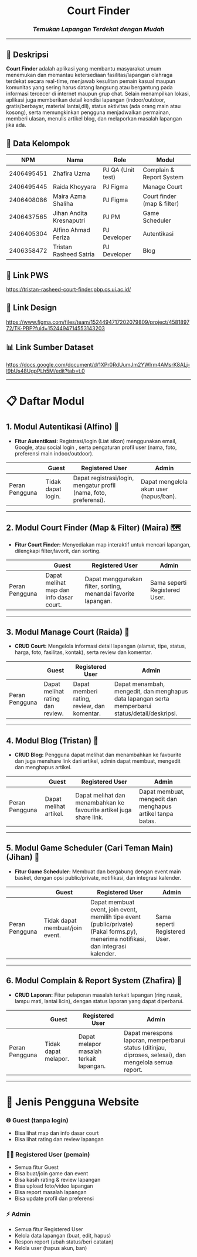 <div align="center">

# Court Finder

### _Temukan Lapangan Terdekat dengan Mudah_

</div>

---

## 📝 Deskripsi

**Court Finder** adalah aplikasi yang membantu masyarakat umum menemukan dan memantau ketersediaan fasilitas/lapangan olahraga terdekat secara real-time, menjawab kesulitan pemain kasual maupun komunitas yang sering harus datang langsung atau bergantung pada informasi tercecer di internet maupun grup chat. Selain menampilkan lokasi, aplikasi juga memberikan detail kondisi lapangan (indoor/outdoor, gratis/berbayar, material lantai,dll), status aktivitas (ada orang main atau kosong), serta memungkinkan pengguna menjadwalkan permainan, memberi ulasan, menulis artikel blog, dan melaporkan masalah lapangan jika ada.

## 👥 Data Kelompok

| NPM        | Nama                     | Role              | Modul                       |
| ---------- | ------------------------ | ----------------- | --------------------------- |
| 2406495451 | Zhafira Uzma             | PJ QA (Unit test) | Complain & Report System    |
| 2406495445 | Raida Khoyyara           | PJ Figma          | Manage Court                |
| 2406408086 | Maira Azma Shaliha       | PJ Figma          | Court finder (map & filter) |
| 2406437565 | Jihan Andita Kresnaputri | PJ PM             | Game Scheduler              |
| 2406405304 | Alfino Ahmad Feriza      | PJ Developer      | Autentikasi                 |
| 2406358472 | Tristan Rasheed Satria   | PJ Developer      | Blog                        |

## 🔗 Link PWS

https://tristan-rasheed-court-finder.pbp.cs.ui.ac.id/

## 🎨 Link Design

https://www.figma.com/files/team/1524494717202079809/project/458189772/TK-PBP?fuid=1524494714553143203

## 📊 Link Sumber Dataset

https://docs.google.com/document/d/1XPr0RdUumJm2YWlrm4AMsrK8ALj-I9bUs48UgpPLh5M/edit?tab=t.0

---

# 📋 Daftar Modul

## 1. Modul Autentikasi (Alfino) 🔐

- **Fitur Autentikasi:** Registrasi/login (Liat sikon) menggunakan email, Google, atau social login , serta pengaturan profil user (nama, foto, preferensi main indoor/outdoor).

|                | Guest              | Registered User                                                   | Admin                                  |
| -------------- | ------------------ | ----------------------------------------------------------------- | -------------------------------------- |
| Peran Pengguna | Tidak dapat login. | Dapat registrasi/login, mengatur profil (nama, foto, preferensi). | Dapat mengelola akun user (hapus/ban). |

---

## 2. Modul Court Finder (Map & Filter) (Maira) 🗺️

- **Fitur Court Finder:** Menyediakan map interaktif untuk mencari lapangan, dilengkapi filter,favorit, dan sorting.

|                | Guest                                   | Registered User                                                | Admin                         |
| -------------- | --------------------------------------- | -------------------------------------------------------------- | ----------------------------- |
| Peran Pengguna | Dapat melihat map dan info dasar court. | Dapat menggunakan filter, sorting, menandai favorite lapangan. | Sama seperti Registered User. |

---

## 3. Modul Manage Court (Raida) 📍

- **CRUD Court:** Mengelola informasi detail lapangan (alamat, tipe, status, harga, foto, fasilitas, kontak), serta review dan komentar.

|                | Guest                            | Registered User                             | Admin                                                                                            |
| -------------- | -------------------------------- | ------------------------------------------- | ------------------------------------------------------------------------------------------------ |
| Peran Pengguna | Dapat melihat rating dan review. | Dapat memberi rating, review, dan komentar. | Dapat menambah, mengedit, dan menghapus data lapangan serta memperbarui status/detail/deskripsi. |

---

## 4. Modul Blog (Tristan) 📒

- **CRUD Blog:** Pengguna dapat melihat dan menambahkan ke favourite dan juga menshare link dari artikel, admin dapat membuat, mengedit dan menghapus artikel.

|                | Guest                  | Registered User                                                     | Admin                                                      |
| -------------- | ---------------------- | ------------------------------------------------------------------- | ---------------------------------------------------------- |
| Peran Pengguna | Dapat melihat artikel. | Dapat melihat dan menambahkan ke favourite artikel juga share link. | Dapat membuat, mengedit dan menghapus artikel tanpa batas. |

---

## 5. Modul Game Scheduler (Cari Teman Main) (Jihan) 🏀

- **Fitur Game Scheduler:** Membuat dan bergabung dengan event main basket, dengan opsi public/private, notifikasi, dan integrasi kalender.

|                | Guest                           | Registered User                                                                                                                     | Admin                         |
| -------------- | ------------------------------- | ----------------------------------------------------------------------------------------------------------------------------------- | ----------------------------- |
| Peran Pengguna | Tidak dapat membuat/join event. | Dapat membuat event, join event, memilih tipe event (public/private) (Pakai forms.py), menerima notifikasi, dan integrasi kalender. | Sama seperti Registered User. |

---

## 6. Modul Complain & Report System (Zhafira) 🚨

- **CRUD Laporan:** Fitur pelaporan masalah terkait lapangan (ring rusak, lampu mati, lantai licin), dengan status laporan yang dapat diperbarui.

|                | Guest                | Registered User                         | Admin                                                                                                  |
| -------------- | -------------------- | --------------------------------------- | ------------------------------------------------------------------------------------------------------ |
| Peran Pengguna | Tidak dapat melapor. | Dapat melapor masalah terkait lapangan. | Dapat merespons laporan, memperbarui status (ditinjau, diproses, selesai), dan mengelola semua report. |

---

# 👤 Jenis Pengguna Website

### 🌐 Guest (tanpa login)

- Bisa lihat map dan info dasar court
- Bisa lihat rating dan review lapangan

### 🏃‍♂️ Registered User (pemain)

- Semua fitur Guest
- Bisa buat/join game dan event
- Bisa kasih rating & review lapangan
- Bisa upload foto/video lapangan
- Bisa report masalah lapangan
- Bisa update profil dan preferensi

### ⚡ Admin

- Semua fitur Registered User
- Kelola data lapangan (buat, edit, hapus)
- Respon report (ubah status/beri catatan)
- Kelola user (hapus akun, ban)
